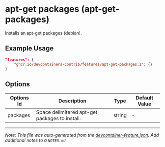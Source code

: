 
# apt-get packages (apt-get-packages)

Installs an apt-get packages (debian).

## Example Usage

```json
"features": {
    "ghcr.io/devcontainers-contrib/features/apt-get-packages:1": {}
}
```

## Options

| Options Id | Description | Type | Default Value |
|-----|-----|-----|-----|
| packages | Space delimitered apt-get packages to install. | string | - |



---

_Note: This file was auto-generated from the [devcontainer-feature.json](https://github.com/devcontainers-contrib/features/blob/main/src/apt-get-packages/devcontainer-feature.json).  Add additional notes to a `NOTES.md`._
